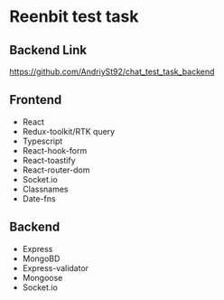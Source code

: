 # Reenbit test task

## Backend Link

https://github.com/AndriySt92/chat_test_task_backend

## Frontend

- React
- Redux-toolkit/RTK query
- Typescript
- React-hook-form
- React-toastify
- React-router-dom
- Socket.io
- Classnames
- Date-fns

## Backend

- Express
- MongoBD
- Express-validator
- Mongoose
- Socket.io